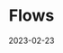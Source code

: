 ---
date: '2023-02-23'
version: 'Corda 5.0'
title: "Flows"
menu:
  corda5:
    identifier: corda5-develop-ledger-flows
    parent: corda5-develop-ledger
    weight: 4000
section_menu: corda5
---